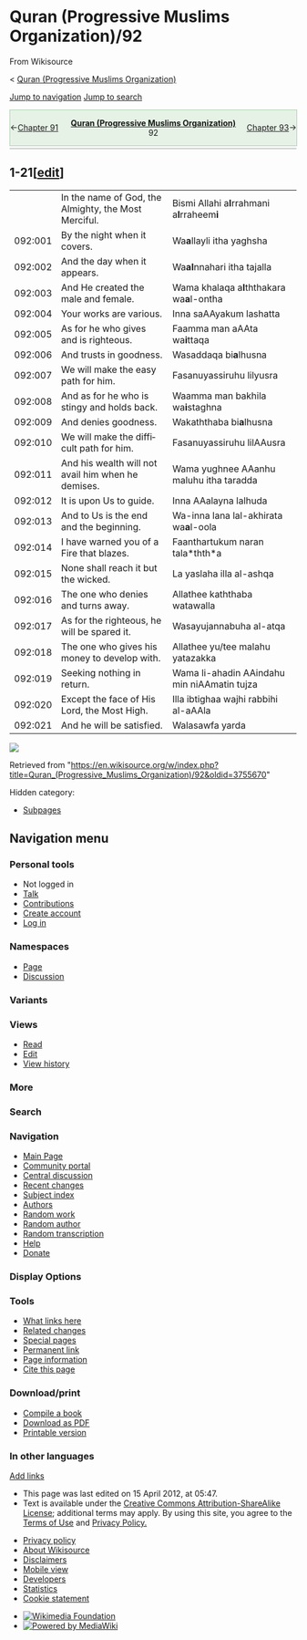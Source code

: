 <div id="mw-page-base" class="noprint">

</div>

<div id="mw-head-base" class="noprint">

</div>

<div id="content" class="mw-body" role="main">

<span id="top"></span>

<div id="siteNotice" class="mw-body-content">

</div>

<div class="mw-indicators mw-body-content">

</div>

# Quran (Progressive Muslims Organization)/92

<div id="bodyContent" class="mw-body-content">

<div id="siteSub" class="noprint">

From Wikisource

</div>

<div id="contentSub">

<span class="subpages">\< [Quran (Progressive Muslims
Organization)](/wiki/Quran_\(Progressive_Muslims_Organization\) "Quran (Progressive Muslims Organization)")</span>

</div>

<div id="contentSub2">

</div>

<div id="jump-to-nav">

</div>

[Jump to navigation](#mw-head) [Jump to search](#searchInput)

<div id="mw-content-text" class="mw-content-ltr" lang="en" dir="ltr">

<div class="mw-parser-output">

<div id="headerContainer" class="ws-noexport noprint">

<div id="navigationHeader" class="headertemplate" style="display:table; border-collapse:collapse; border-spacing:0px 0px; empty-cells:hide; border:1px solid #ACA; margin:0px auto 4px auto; width:100%;">

<div style="display:table-row-group; background-color:#E6F2E6;">

<div style="display:table-row;">

<div class="gen_header_backlink searchaux" style="display:table-cell; text-align:left; vertical-align:middle; width:20%;">

<span id="headerprevious" class="searchaux">←[Chapter
91](/wiki/Quran_\(Progressive_Muslims_Organization\)/91 "Quran (Progressive Muslims Organization)/91")</span>

</div>

<div class="gen_header_title" style="display:table-cell; text-align:center; width:60%;">

**<span id="header_title_text">[Quran (Progressive Muslims
Organization)](/wiki/Quran_\(Progressive_Muslims_Organization\) "Quran (Progressive Muslims Organization)")</span>**  
<span id="header_section_text">92</span>

</div>

<div class="gen_header_forelink searchaux" style="display:table-cell; text-align:right; vertical-align:middle; width:20%;">

<span id="headernext" class="searchaux">[Chapter
93](/wiki/Quran_\(Progressive_Muslims_Organization\)/93 "Quran (Progressive Muslims Organization)/93")→</span>

</div>

</div>

</div>

</div>

<div id="navigationNotes" class="header_notes searchaux" style="display:table; border-collapse:collapse; border-spacing:0px 0px; empty-cells:hide; border-bottom:1px solid #A0A0A0; font-size:0.90em; line-height:1.4; margin:0px auto 4px auto; width:100%;">

<div style="display:table-row-group; background-color:#FAFAFF;">

<div style="display:table-row;">

<div class="searchaux" style="display:table-cell;">

</div>

</div>

</div>

</div>

<div id="ws-data" class="ws-noexport" style="display:none; speak:none;">

<span id="ws-article-id">58095</span><span id="ws-title">[Quran
(Progressive Muslims
Organization)](/wiki/Quran_\(Progressive_Muslims_Organization\) "Quran (Progressive Muslims Organization)")
— *92*</span>

</div>

</div>

## <span id="1-21" class="mw-headline">1-21</span><span class="mw-editsection"><span class="mw-editsection-bracket">\[</span>[edit](/w/index.php?title=Quran_\(Progressive_Muslims_Organization\)/92&action=edit&section=1 "Edit section: 1-21")<span class="mw-editsection-bracket">\]</span></span>

|         |                                                      |                                                                                                                                                                                                                    |
| ------- | ---------------------------------------------------- | ------------------------------------------------------------------------------------------------------------------------------------------------------------------------------------------------------------------ |
|         | In the name of God, the Almighty, the Most Merciful. | Bismi All<span class="underline">a</span>hi a**l**rra<span class="underline">h</span>m<span class="underline">a</span>ni a**l**rra<span class="underline">h</span>eem**i**                                         |
| 092:001 | By the night when it covers.                         | Wa**a**llayli i<span class="underline">tha</span> yaghsh<span class="underline">a</span>                                                                                                                           |
| 092:002 | And the day when it appears.                         | Wa**al**nnah<span class="underline">a</span>ri i<span class="underline">tha</span> tajall<span class="underline">a</span>                                                                                          |
| 092:003 | And He created the male and female.                  | Wam<span class="underline">a</span> khalaqa a**l**<span class="underline">thth</span>akara wa**a**l-onth<span class="underline">a</span>                                                                           |
| 092:004 | Your works are various.                              | Inna saAAyakum lashatt<span class="underline">a</span>                                                                                                                                                             |
| 092:005 | As for he who gives and is righteous.                | Faamm<span class="underline">a</span> man aAA<span class="underline">ta</span> wa**i**ttaq<span class="underline">a</span>                                                                                         |
| 092:006 | And trusts in goodness.                              | Wa<span class="underline">s</span>addaqa bi**a**l<span class="underline">h</span>usn<span class="underline">a</span>                                                                                               |
| 092:007 | We will make the easy path for him.                  | Fasanuyassiruhu lilyusr<span class="underline">a</span>                                                                                                                                                            |
| 092:008 | And as for he who is stingy and holds back.          | Waamm<span class="underline">a</span> man bakhila wa**i**staghn<span class="underline">a</span>                                                                                                                    |
| 092:009 | And denies goodness.                                 | Waka<span class="underline">thth</span>aba bi**a**l<span class="underline">h</span>usn<span class="underline">a</span>                                                                                             |
| 092:010 | We will make the difficult path for him.             | Fasanuyassiruhu lilAAusr<span class="underline">a</span>                                                                                                                                                           |
| 092:011 | And his wealth will not avail him when he demises.   | Wam<span class="underline">a</span> yughnee AAanhu m<span class="underline">a</span>luhu i<span class="underline">tha</span> taradd<span class="underline">a</span>                                                |
| 092:012 | It is upon Us to guide.                              | Inna AAalayn<span class="underline">a</span> lalhud<span class="underline">a</span>                                                                                                                                |
| 092:013 | And to Us is the end and the beginning.              | Wa-inna lan<span class="underline">a</span> lal-<span class="underline">a</span>khirata wa**a**l-ool<span class="underline">a</span>                                                                               |
| 092:014 | I have warned you of a Fire that blazes.             | Faan<span class="underline">th</span>artukum n<span class="underline">a</span>ran tala*<span class="underline">thth</span>*<span class="underline">a</span>                                                        |
| 092:015 | None shall reach it but the wicked.                  | L<span class="underline">a</span> ya<span class="underline">s</span>l<span class="underline">a</span>h<span class="underline">a</span> ill<span class="underline">a</span> al-ashq<span class="underline">a</span> |
| 092:016 | The one who denies and turns away.                   | Alla<span class="underline">th</span>ee ka<span class="underline">thth</span>aba watawall<span class="underline">a</span>                                                                                          |
| 092:017 | As for the righteous, he will be spared it.          | Wasayujannabuh<span class="underline">a</span> al-atq<span class="underline">a</span>                                                                                                                              |
| 092:018 | The one who gives his money to develop with.         | Alla<span class="underline">th</span>ee yu/tee m<span class="underline">a</span>lahu yatazakk<span class="underline">a</span>                                                                                      |
| 092:019 | Seeking nothing in return.                           | Wam<span class="underline">a</span> li-a<span class="underline">h</span>adin AAindahu min niAAmatin tujz<span class="underline">a</span>                                                                           |
| 092:020 | Except the face of His Lord, the Most High.          | Ill<span class="underline">a</span> ibtigh<span class="underline">a</span>a wajhi rabbihi al-aAAl<span class="underline">a</span>                                                                                  |
| 092:021 | And he will be satisfied.                            | Walasawfa yar<span class="underline">da</span>                                                                                                                                                                     |

</div>

![](//en.wikisource.org/wiki/Special:CentralAutoLogin/start?type=1x1)

<div class="printfooter">

Retrieved from
"<https://en.wikisource.org/w/index.php?title=Quran_(Progressive_Muslims_Organization)/92&oldid=3755670>"

</div>

</div>

<div id="catlinks" class="catlinks catlinks-allhidden" data-mw="interface">

<div id="mw-hidden-catlinks" class="mw-hidden-catlinks mw-hidden-cats-hidden">

Hidden category:

  - [Subpages](/wiki/Category:Subpages "Category:Subpages")

</div>

</div>

</div>

</div>

<div id="mw-navigation">

## Navigation menu

<div id="mw-head">

### <span>Personal tools</span>

<div class="body vector-menu-content">

  - <span id="pt-anonuserpage">Not logged in</span>
  - <span id="pt-anontalk">[Talk](/wiki/Special:MyTalk "Discussion about edits from this IP address [n]")</span>
  - <span id="pt-anoncontribs">[Contributions](/wiki/Special:MyContributions "A list of edits made from this IP address [y]")</span>
  - <span id="pt-createaccount">[Create
    account](/w/index.php?title=Special:CreateAccount&returnto=Quran+%28Progressive+Muslims+Organization%29%2F92 "You are encouraged to create an account and log in; however, it is not mandatory")</span>
  - <span id="pt-login">[Log
    in](/w/index.php?title=Special:UserLogin&returnto=Quran+%28Progressive+Muslims+Organization%29%2F92 "You are encouraged to log in; however, it is not mandatory [o]")</span>

</div>

<div id="left-navigation">

### <span>Namespaces</span>

<div class="body vector-menu-content">

  - <span id="ca-nstab-main">[Page](/wiki/Quran_\(Progressive_Muslims_Organization\)/92 "View the content page [c]")</span>
  - <span id="ca-talk">[Discussion](/w/index.php?title=Talk:Quran_\(Progressive_Muslims_Organization\)/92&action=edit&redlink=1 "Discussion about the content page (page does not exist) [t]")</span>

</div>

### <span>Variants</span>

<div class="body vector-menu-content">

</div>

</div>

<div id="right-navigation">

### <span>Views</span>

<div class="body vector-menu-content">

  - <span id="ca-view">[Read](/wiki/Quran_\(Progressive_Muslims_Organization\)/92)</span>
  - <span id="ca-edit">[Edit](/w/index.php?title=Quran_\(Progressive_Muslims_Organization\)/92&action=edit "Edit this page [e]")</span>
  - <span id="ca-history">[View
    history](/w/index.php?title=Quran_\(Progressive_Muslims_Organization\)/92&action=history "Past revisions of this page [h]")</span>

</div>

### <span>More</span>

<div class="body vector-menu-content">

</div>

<div id="p-search" role="search">

### Search

<div id="simpleSearch" data-search-loc="header-moved">

</div>

</div>

</div>

</div>

<div id="mw-panel">

<div id="p-logo" role="banner">

[](/wiki/Main_Page "Visit the main page")

</div>

### <span>Navigation</span>

<div class="body vector-menu-content">

  - <span id="n-mainpage">[Main
    Page](/wiki/Main_Page "Visit the main page [z]")</span>
  - <span id="n-portal">[Community
    portal](/wiki/Wikisource:Community_portal "About the project, what you can do, where to find things")</span>
  - <span id="n-scriptorium">[Central
    discussion](/wiki/Wikisource:Scriptorium)</span>
  - <span id="n-recentchanges">[Recent
    changes](/wiki/Special:RecentChanges "A list of recent changes in the wiki [r]")</span>
  - <span id="n-subjectindex">[Subject
    index](/wiki/Portal:Portals)</span>
  - <span id="n-categoryauthors">[Authors](/wiki/Category:Authors_by_alphabetical_order)</span>
  - <span id="n-randomwork">[Random
    work](/wiki/Special:RandomRootpage/Main)</span>
  - <span id="n-randomauthor">[Random
    author](/wiki/Special:Random/Author)</span>
  - <span id="n-randomindex">[Random
    transcription](/wiki/Special:Random/Index)</span>
  - <span id="n-help">[Help](/wiki/Help:Contents "The place to find out")</span>
  - <span id="n-sitesupport">[Donate](//donate.wikimedia.org/wiki/Special:FundraiserRedirector?utm_source=donate&utm_medium=sidebar&utm_campaign=C13_en.wikisource.org&uselang=en "Support us")</span>

</div>

### <span>Display Options</span>

<div class="body vector-menu-content">

</div>

### <span>Tools</span>

<div class="body vector-menu-content">

  - <span id="t-whatlinkshere">[What links
    here](/wiki/Special:WhatLinksHere/Quran_\(Progressive_Muslims_Organization\)/92 "A list of all wiki pages that link here [j]")</span>
  - <span id="t-recentchangeslinked">[Related
    changes](/wiki/Special:RecentChangesLinked/Quran_\(Progressive_Muslims_Organization\)/92 "Recent changes in pages linked from this page [k]")</span>
  - <span id="t-specialpages">[Special
    pages](/wiki/Special:SpecialPages "A list of all special pages [q]")</span>
  - <span id="t-permalink">[Permanent
    link](/w/index.php?title=Quran_\(Progressive_Muslims_Organization\)/92&oldid=3755670 "Permanent link to this revision of the page")</span>
  - <span id="t-info">[Page
    information](/w/index.php?title=Quran_\(Progressive_Muslims_Organization\)/92&action=info "More information about this page")</span>
  - <span id="t-cite">[Cite this
    page](/w/index.php?title=Special:CiteThisPage&page=Quran_%28Progressive_Muslims_Organization%29%2F92&id=3755670&wpFormIdentifier=titleform "Information on how to cite this page")</span>

</div>

### <span>Download/print</span>

<div class="body vector-menu-content">

  - <span id="coll-create_a_book">[Compile a
    book](/w/index.php?title=Special:Book&bookcmd=book_creator&referer=Quran+%28Progressive+Muslims+Organization%29%2F92)</span>
  - <span id="coll-download-as-rl">[Download as
    PDF](/w/index.php?title=Special:DownloadAsPdf&page=Quran_%28Progressive_Muslims_Organization%29%2F92&action=show-download-screen)</span>
  - <span id="t-print">[Printable
    version](/w/index.php?title=Quran_\(Progressive_Muslims_Organization\)/92&printable=yes "Printable version of this page [p]")</span>

</div>

### <span>In other languages</span>

<div class="body vector-menu-content">

<div class="after-portlet after-portlet-lang">

<span class="uls-after-portlet-link"></span><span class="wb-langlinks-add wb-langlinks-link">[Add
links](https://www.wikidata.org/wiki/Special:NewItem?site=enwikisource&page=Quran+%28Progressive+Muslims+Organization%29%2F92 "Add interlanguage links")</span>

</div>

</div>

</div>

</div>

  - <span id="footer-info-lastmod">This page was last edited on 15 April
    2012, at 05:47.</span>
  - <span id="footer-info-copyright">Text is available under the
    [Creative Commons Attribution-ShareAlike
    License](//creativecommons.org/licenses/by-sa/3.0/); additional
    terms may apply. By using this site, you agree to the [Terms of
    Use](//wikimediafoundation.org/wiki/Terms_of_Use) and [Privacy
    Policy.](//wikimediafoundation.org/wiki/Privacy_policy)  
    </span>

<!-- end list -->

  - <span id="footer-places-privacy">[Privacy
    policy](https://foundation.wikimedia.org/wiki/Privacy_policy "wmf:Privacy policy")</span>
  - <span id="footer-places-about">[About
    Wikisource](/wiki/Wikisource:About "Wikisource:About")</span>
  - <span id="footer-places-disclaimer">[Disclaimers](/wiki/Wikisource:General_disclaimer "Wikisource:General disclaimer")</span>
  - <span id="footer-places-mobileview">[Mobile
    view](//en.m.wikisource.org/w/index.php?title=Quran_\(Progressive_Muslims_Organization\)/92&mobileaction=toggle_view_mobile)</span>
  - <span id="footer-places-developers">[Developers](https://www.mediawiki.org/wiki/Special:MyLanguage/How_to_contribute)</span>
  - <span id="footer-places-statslink">[Statistics](https://stats.wikimedia.org/#/en.wikisource.org)</span>
  - <span id="footer-places-cookiestatement">[Cookie
    statement](https://foundation.wikimedia.org/wiki/Cookie_statement)</span>

<!-- end list -->

  - <span id="footer-copyrightico">[![Wikimedia
    Foundation](/static/images/footer/wikimedia-button.png)](https://wikimediafoundation.org/)</span>
  - <span id="footer-poweredbyico">[![Powered by
    MediaWiki](/static/images/footer/poweredby_mediawiki_88x31.png)](https://www.mediawiki.org/)</span>

<div style="clear: both;">

</div>
